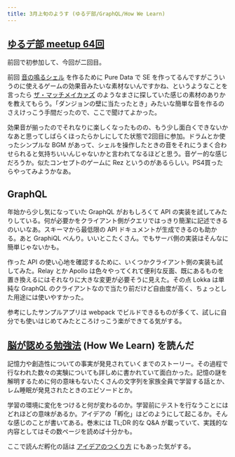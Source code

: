 ```yaml
---
title: 3月上旬のようす (ゆるデ部/GraphQL/How We Learn)
---
```


## [ゆるデ部 meetup 64回](https://github.com/yurufuwa/meetups/issues/76)

前回で初参加して、今回が二回目。

前回 [音の鳴るシェル](https://github.com/hibariya/ashell) を作るために Pure Data で SE を作ってるんですがこういうのに使えるゲームの効果音みたいな素材ないんですかね、というようなことを言ったら [ザ・マッチメイカァズ](http://osabisi.sakura.ne.jp/m2/) のようなまさに探していた感じの素材のありかを教えてもらう。「ダンジョンの壁に当たったとき」みたいな簡単な音を作るのさえけっこう手間だったので、ここで聞けてよかった。

効果音が揃ったのでそれなりに楽しくなったものの、もう少し面白くできないかなあと思ってしばらくほったらかしにしてた状態で2回目に参加。ドラムとか使ったシンプルな BGM があって、シェルを操作したときの音をそれにうまく合わせられると気持ちいいんじゃないかと言われてなるほどと思う。音ゲー的な感じだろうか。似たコンセプトのゲームに Rez というのがあるらしい。PS4買ったらやってみようかなあ。

## GraphQL

年始から少し気になっていた GraphQL がおもしろくて API の実装を試してみたりしている。何が必要かをクライアント側がクエリではっきり簡潔に記述できるのいいなあ。スキーマから最低限の API ドキュメントが生成できるのも助かる。あと GraphiQL べんり。いいとこたくさん。でもサーバ側の実装はそんなに簡単じゃないかも。

作った API の使い心地を確認するために、いくつかクライアント側の実装も試してみた。Relay とか Apollo は色々やってくれて便利な反面、既にあるものを置き換えるにはそれなりに大きな変更が必要そうに見えた。その点 Lokka は単純な GraphQL のクライアントなので当たり前だけど自由度が高く、ちょっとした用途には使いやすかった。

参考にしたサンプルアプリは webpack でビルドできるものが多くて、試しに自分でも使いはじめてみたところけっこう楽ができてる気がする。

## [脳が認める勉強法](https://www.amazon.co.jp/gp/product/B0192JTW62/ref=as_li_qf_sp_asin_il_tl?ie=UTF8&tag=hibariya-22&camp=247&creative=1211&linkCode=as2&creativeASIN=B0192JTW62&linkId=50b0bcb67717c7f65ed070f706c01720) (How We Learn) を読んだ

記憶力や創造性についての事実が発見されていくまでのストーリー。その過程で行なわれた数々の実験についても詳しめに書かれていて面白かった。記憶の謎を解明するために何の意味もないたくさんの文字列を家族全員で学習する話とか、レム睡眠が発見されたときのエピソードとか。

学習の環境に変化をつけると何が変わるのか。学習前にテストを行なうことにはどれほどの意味があるか。アイデアの「孵化」はどのようにして起こるか。そんな感じのことが書いてある。巻末には TL;DR 的な Q&A が載っていて、実践的な内容としてはその数ページを読めば十分かも。

ここで読んだ孵化の話は [アイデアのつくり方](https://www.amazon.co.jp/gp/product/4484881047/ref=as_li_qf_sp_asin_il_tl?ie=UTF8&tag=hibariya-22&camp=247&creative=1211&linkCode=as2&creativeASIN=4484881047&linkId=1ff9d48ea98825429a45694a377baa19) にもあった気がする。
